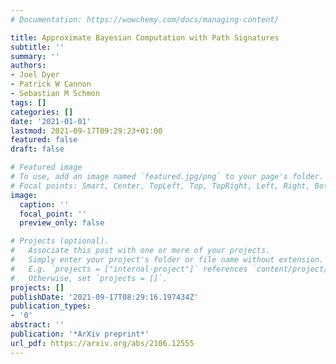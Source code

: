 ```yaml
---
# Documentation: https://wowchemy.com/docs/managing-content/

title: Approximate Bayesian Computation with Path Signatures
subtitle: ''
summary: ''
authors:
- Joel Dyer
- Patrick W Cannon
- Sebastian M Schmon
tags: []
categories: []
date: '2021-01-01'
lastmod: 2021-09-17T09:29:23+01:00
featured: false
draft: false

# Featured image
# To use, add an image named `featured.jpg/png` to your page's folder.
# Focal points: Smart, Center, TopLeft, Top, TopRight, Left, Right, BottomLeft, Bottom, BottomRight.
image:
  caption: ''
  focal_point: ''
  preview_only: false

# Projects (optional).
#   Associate this post with one or more of your projects.
#   Simply enter your project's folder or file name without extension.
#   E.g. `projects = ["internal-project"]` references `content/project/deep-learning/index.md`.
#   Otherwise, set `projects = []`.
projects: []
publishDate: '2021-09-17T08:29:16.197434Z'
publication_types:
- '0'
abstract: ''
publication: '*ArXiv preprint*'
url_pdf: https://arxiv.org/abs/2106.12555
---
```

